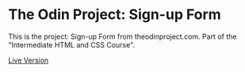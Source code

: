 # The Odin Project: Sign-up Form
This is the project: Sign-up Form from theodinproject.com. Part of the "Intermediate HTML and CSS Course".

[Live Version](https://lucasgodina.github.io/odin-sign-up-form/)
